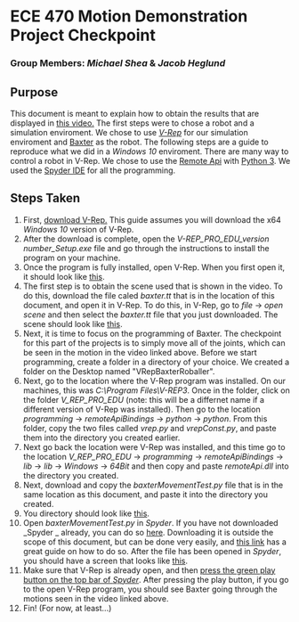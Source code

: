 # ECE 470 Motion Demonstration Project Checkpoint
### Group Members: _Michael Shea_ & _Jacob Heglund_
## Purpose
This document is meant to explain how to obtain the results that are displayed in [this video.](www.youtube.com) The first steps were to chose a robot and a simulation enviroment. We chose to use [_V-Rep_](http://www.coppeliarobotics.com/) for our simulation enviroment and [Baxter](http://www.rethinkrobotics.com/baxter/) as the robot. The following steps are a guide to reproduce what we did in a _Windows 10_ enviroment. There are many way to control a robot in V-Rep. We chose to use the [Remote Api](http://www.coppeliarobotics.com/helpFiles/en/remoteApiFunctionsPython.htm) with [Python 3](). We used the [Spyder IDE](https://www.python.org/downloads/) for all the programming.

## Steps Taken
1. First, [download V-Rep.](http://www.coppeliarobotics.com/) This guide assumes you will download the x64 _Windows 10_ version of V-Rep.
2. After the download is complete, open the _V-REP_PRO_EDU_version number_Setup.exe_ file and go through the instructions to install the program on your machine.
3. Once the program is fully installed, open V-Rep. When you first open it, it should look like [this](https://preview.ibb.co/cfZzNn/First_Time_Opening_VRep.png).
4. The first step is to obtain the scene used that is shown in the video. To do this, download the file caled _baxter.tt_ that is in the location of this document, and open it in V-Rep. To do this, in V-Rep, go to _file_ -> _open scene_ and then select the _baxter.tt_ file that you just downloaded. The scene should look like [this](https://preview.ibb.co/bGNiF7/scene.png).
5. Next, it is time to focus on the programming of Baxter. The checkpoint for this part of the projects is to simply move all of the joints, which can be seen in the motion in the video linked above. Before we start programming, create a folder in a directory of your choice. We created a folder on the Desktop named "VRepBaxterRoballer".
6. Next, go to the location where the V-Rep program was installed. On our machines, this was _C:\Program Files\V-REP3_. Once in the folder, click on the folder _V_REP_PRO_EDU_ (note: this will be a differnet name if a different version of V-Rep was installed). Then go to the location  _programming_ -> _remoteApiBindings_ -> _python_ -> _python_. From this folder, copy the two files called _vrep.py_ and _vrepConst.py_, and paste them into the directory you created earlier.
7.  Next go back the location were V-Rep was installed, and this time go to the location  _V_REP_PRO_EDU_ -> _programming_ -> _remoteApiBindings_ -> _lib_ -> _lib_ -> _Windows_ -> _64Bit_ and then copy and paste _remoteApi.dll_ into the directory you created.
8. Next, download and copy the _baxterMovementTest.py_ file that is in the same location as this document, and paste it into the directory you created.
9. You directory should look like [this](https://preview.ibb.co/kmKPNn/Directory.png).
10. Open _baxterMovementTest.py_ in _Spyder_. If you have not downloaded _Spyder _ already, you can do so [here](https://pythonhosted.org/spyder/installation.html). Downloading it is outside the scope of this document, but can be done very easily, and [this link](https://pythonhosted.org/spyder/installation.html) has a great guide on how to do so. After the file has been opened in _Spyder_, you should have a screen that looks like [this](https://preview.ibb.co/d9aaTS/Spyder_File.png).
11. Make sure that V-Rep is already open, and then [press the green play button on the top bar of _Spyder_](https://preview.ibb.co/bC4r2n/play_Button.png). After pressing the play button, if you go to the open V-Rep program, you should see Baxter going through the motions seen in the video linked above.
12. Fin! (For now, at least...)
